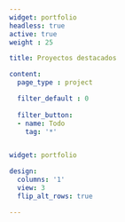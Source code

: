 ```yaml
---
widget: portfolio
headless: true  
active: true  
weight : 25 

title: Proyectos destacados

content:
  page_type : project

  filter_default : 0
  
  filter_button:
  - name: Todo
    tag: '*'


widget: portfolio

design:
  columns: '1'
  view: 3
  flip_alt_rows: true

---
```

